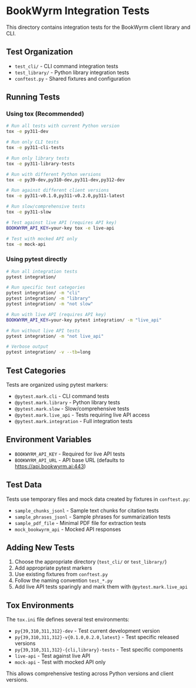 # BookWyrm Integration Tests

This directory contains integration tests for the BookWyrm client library and CLI.

## Test Organization

- `test_cli/` - CLI command integration tests
- `test_library/` - Python library integration tests
- `conftest.py` - Shared fixtures and configuration

## Running Tests

### Using tox (Recommended)

```bash
# Run all tests with current Python version
tox -e py311-dev

# Run only CLI tests
tox -e py311-cli-tests

# Run only library tests  
tox -e py311-library-tests

# Run with different Python versions
tox -e py39-dev,py310-dev,py311-dev,py312-dev

# Run against different client versions
tox -e py311-v0.1.0,py311-v0.2.0,py311-latest

# Run slow/comprehensive tests
tox -e py311-slow

# Test against live API (requires API key)
BOOKWYRM_API_KEY=your-key tox -e live-api

# Test with mocked API only
tox -e mock-api
```

### Using pytest directly

```bash
# Run all integration tests
pytest integration/

# Run specific test categories
pytest integration/ -m "cli"
pytest integration/ -m "library"
pytest integration/ -m "not slow"

# Run with live API (requires API key)
BOOKWYRM_API_KEY=your-key pytest integration/ -m "live_api"

# Run without live API tests
pytest integration/ -m "not live_api"

# Verbose output
pytest integration/ -v --tb=long
```

## Test Categories

Tests are organized using pytest markers:

- `@pytest.mark.cli` - CLI command tests
- `@pytest.mark.library` - Python library tests
- `@pytest.mark.slow` - Slow/comprehensive tests
- `@pytest.mark.live_api` - Tests requiring live API access
- `@pytest.mark.integration` - Full integration tests

## Environment Variables

- `BOOKWYRM_API_KEY` - Required for live API tests
- `BOOKWYRM_API_URL` - API base URL (defaults to https://api.bookwyrm.ai:443)

## Test Data

Tests use temporary files and mock data created by fixtures in `conftest.py`:

- `sample_chunks_jsonl` - Sample text chunks for citation tests
- `sample_phrases_jsonl` - Sample phrases for summarization tests
- `sample_pdf_file` - Minimal PDF file for extraction tests
- `mock_bookwyrm_api` - Mocked API responses

## Adding New Tests

1. Choose the appropriate directory (`test_cli/` or `test_library/`)
1. Add appropriate pytest markers
1. Use existing fixtures from `conftest.py`
1. Follow the naming convention `test_*.py`
1. Add live API tests sparingly and mark them with `@pytest.mark.live_api`

## Tox Environments

The `tox.ini` file defines several test environments:

- `py{39,310,311,312}-dev` - Test current development version
- `py{39,310,311,312}-v{0.1.0,0.2.0,latest}` - Test specific released versions
- `py{39,310,311,312}-{cli,library}-tests` - Test specific components
- `live-api` - Test against live API
- `mock-api` - Test with mocked API only

This allows comprehensive testing across Python versions and client versions.
